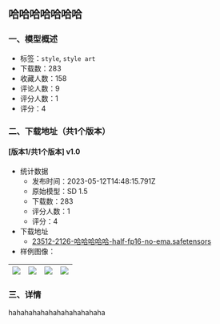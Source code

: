 ## 哈哈哈哈哈哈哈
### 一、模型概述

- 标签：`style`, `style art`
- 下载数：283
- 收藏人数：158
- 评论人数：9
- 评分人数：1
- 评分：4

### 二、下载地址（共1个版本）

#### [版本1/共1个版本] v1.0

- 统计数据
  - 发布时间：2023-05-12T14:48:15.791Z
  - 原始模型：SD 1.5
  - 下载数：283
  - 评分人数：1
  - 评分：4
- 下载地址
  - [23512-2126-哈哈哈哈哈-half-fp16-no-ema.safetensors](https://civitai.com/api/download/models/68800)
- 样例图像：

| <img src="https://image.civitai.com/xG1nkqKTMzGDvpLrqFT7WA/253cc883-6e0d-486c-a85c-506c8218972a/width=450/767185.jpeg" /> | <img src="https://image.civitai.com/xG1nkqKTMzGDvpLrqFT7WA/f653efee-0850-44be-93b4-444ee0fd2442/width=450/768228.jpeg" /> | <img src="https://image.civitai.com/xG1nkqKTMzGDvpLrqFT7WA/b8115382-c71b-41ff-af82-42aaf391099f/width=450/767186.jpeg" /> | <img src="https://image.civitai.com/xG1nkqKTMzGDvpLrqFT7WA/3a67ce12-d70b-470d-bb67-f31ae1b6ce7b/width=450/768232.jpeg" /> |
| ---- | ---- | ---- | ---- |


### 三、详情
<p>hahahahahahahahahahahaha</p>